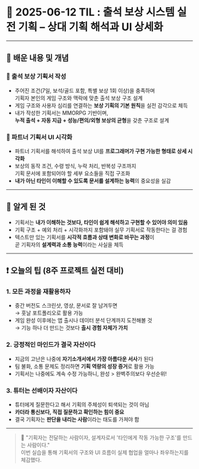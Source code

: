 # 📆 2025-06-12 TIL : 출석 보상 시스템 실전 기획 – 상대 기획 해석과 UI 상세화

---

## 📝 배운 내용 및 개념

### 🎯 출석 보상 기획서 작성

- 주어진 조건(7일, 보석/골드 포함, 특별 보상 1회 이상)을 충족하며  
  기획자 본인의 게임 구조와 맥락에 맞춘 출석 보상 구조 설계
- 게임 구조와 사용자 심리를 연결하는 **보상 기획의 기본 원칙**을 실전 감각으로 체득
- 내가 작성한 기획서는 MMORPG 기반이며,  
  **누적 출석 + 자동 지급 + 성능/편의/외형 보상의 균형**을 갖춘 구조로 설계

### 🧩 파트너 기획서 UI 시각화

- 파트너 기획서를 해석하여 출석 보상 UI를 **프로그래머가 구현 가능한 형태로 상세 시각화**
- 보상의 동작 조건, 수령 방식, 누락 처리, 반복성 구조까지  
  기획 문서에 포함되어야 할 세부 요소들을 직접 구조화
- **내가 아닌 타인이 이해할 수 있도록 문서를 설계하는 능력**의 중요성을 실감

---

## 🧠 알게 된 것

- 기획서는 **내가 이해하는 것보다, 타인이 쉽게 해석하고 구현할 수 있어야 의미 있음**
- 기획 구조 + 예외 처리 + 시각화까지 포함돼야 실무 기획서로 작동한다는 걸 경험
- 텍스트만 있는 기획서를 **시각적 흐름과 상태 변화로 바꾸는 과정**이  
  곧 기획자의 **설계력과 소통 능력**이라는 사실을 체득

---

## ❗ 오늘의 팁 (8주 프로젝트 실전 대비)

### 1. 모든 과정을 재활용하자
- 중간 버전도 스크린샷, 영상, 문서로 잘 남겨두면  
  → 훗날 포트폴리오로 활용 가능
- 게임 완성 이후에는 앱 출시나 데이터 분석 단계까지 도전해볼 것  
  → 기능 하나 더 만드는 것보다 **출시 경험 자체가 가치**

### 2. 긍정적인 마인드가 결국 자산이다
- 지금의 고난은 나중에 **자기소개서에서 가장 아름다운 서사**가 된다
- 팀 불화, 소통 문제도 정리하면 **기획 역량의 성장 증거**로 활용 가능
- 기획서는 나중에도 계속 수정 가능하니, 완성 > 완벽주의보다 우선순위!

### 3. 튜터는 선배이자 자산이다
- 튜터에게 질문한다고 해서 기획의 주체성이 퇴색되는 것이 아님
- **카더라 통신보다, 직접 질문하고 확인하는 힘이 중요**
- 결국 기획자는 **판단을 내리는 사람**이라는 태도를 가져야 함

---

> 💬 "기획자는 전달하는 사람이자, 설계자로서 '타인에게 작동 가능한 구조'를 만드는 사람이다."  
> 이번 실습을 통해 기획서의 구조와 UI 흐름이 실제 협업을 얼마나 좌우하는지를 체감했다.
